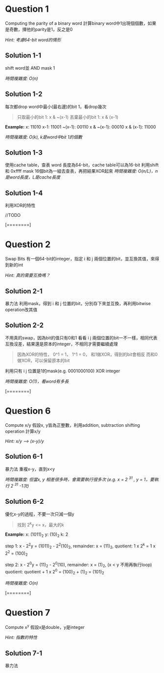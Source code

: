 # Question 1
Computing the parity of a binary word
計算binary word中1出現個個數，如果是奇數，擇他的parity是1，反之是0

*Hint: 考慮64-bit word的情形*

## Solution 1-1
shift word並 AND mask 1

*時間複雜度: O(n)*

## Solution 1-2
每次都drop word中最小(最右邊)的bit 1，看drop幾次
> 只取最小的bit 1: x & ~(x-1) 
丟棄最小的bit 1: x & (x-1) 

**Example:**
x:              11010
x-1:           11001
~(x-1):       00110
x & ~(x-1): 00010
x &  (x-1):  11000

*時間複雜度: O(k), k是word中bit 1的個數*

## Solution 1-3
使用cache table，查表
word 長度為64-bit，cache table可以為16-bit
利用shift 和 0xffff mask 16個bit為一組去查表，再把結果XOR起來
*時間複雜度: O(n/L)，n是word長度，L是cache長度*

## Solution 1-4
利用XOR的特性

//TODO

[========]
# Question 2
Swap Bits
有一個64-bit的integer，指定 i 和 j 兩個位置的bit，並互換其值，來得到新的int

*Hint: 真的需要互換嗎？*

## Solution 2-1
暴力法
利用mask，得到 i 和 j 位置的bit，分別存下來並互換，再利用bitwise operation改其值

## Solution 2-2
不用真的swap，因為bit的值只有0和1
看看 i j 兩個位置的bit一不一樣，相同代表互換沒差，結果還是原本的integer，不相同才需要繼續處理
> 因為XOR的特性，
0^1 = 1，
1^1 = 0，
和1做XOR，得到的bit會相反
而和0做XOR，可以保留原本的bit

利用只有 i j 位置是1的mask(e.g. 0001000100) XOR integer

*時間複雜度: O(1)，看word有多長*


[========]
# Question 6
Compute x/y
假設x, y皆為正整數，利用addition, subtraction shifting operation 計算x/y

*Hint: x/y --> (x-y)/y*

## Solution 6-1
暴力法
重複x-y，直到x<y

*時間複雜度: 但當x, y 相差很多時，會需要執行很多次
(e.g. x = 2 <sup>31</sup> , y = 1，要執行 2 <sup>31</sup> -1次)*

## Solution 6-2
優化x-y的過程，不要一次只減一個y
> 找到 2<sup>k</sup>y <= x，最大的k

**Example:**
x: (1011)<sub>2</sub> 
y: (10)<sub>2</sub>
k: 2

step 1: 
x - 2<sup>2</sup>y = (1011)<sub>2</sub> - 2<sup>2</sup>(10)<sub>2</sub>, 
remainder: x = (11)<sub>2</sub>, 
quotient: 1 x 2<sup>k</sup> = 1 x 2<sup>2</sup> = (100)<sub>2</sub>

step 2:
x - 2<sup>0</sup>y = (11)<sub>2</sub> - 2<sup>0</sup>(10), 
remainder: x = (1)<sub>2</sub>,  (x < y 不用再執行loop)
quotient: quotient + 1 x 2<sup>0</sup> = (100)<sub>2</sub> + (1)<sub>2</sub> = (101)<sub>2</sub> 

*時間複雜度: O(n)*

[========]
# Question 7
Compute x<sup>y</sup>
假設x是double，y是integer

*Hint: 指數的特性*

## Solution 7-1
暴力法



